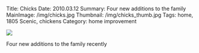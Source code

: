 Title: Chicks
Date: 2010.03.12
Summary: Four new additions to the family
MainImage: /img/chicks.jpg
Thumbnail: /img/chicks_thumb.jpg
Tags: home, 1805 Scenic, chickens
Category: home improvement


<p><img src="/img/chickens/chicks.jpg" class="smallimg" /></p>

Four new additions to the family recently
